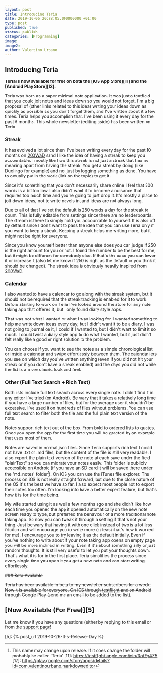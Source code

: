 ```yaml
---
layout: post
title: Introducing Teria
date: 2019-10-06 20:28:05.000000000 +01:00
type: post
published: true
status: publish
categories: [Programming]
image:
image2:
author: Valentino Urbano
---
```


## Introducing Teria

**Teria is now available for free on both the [iOS App Store][11] and the [Android Play Store][12].**

Teria was born as a super minimal note application. It was just a textfield that you could jolt notes and ideas down so you would not forget. I'm a big proposal of (other links related to this idea) writing your ideas down as quickly as possible so you don't forget them, and I've written about it a few times. Teria helps you accomplish that. I've been using it every day for the past 6 months. This whole newsletter (editing aside) has been written on Teria.

### Streak

It has evolved a lot since then. I've been writing every day for the past 10 months on [200WaD][2] sand I like the idea of having a streak to keep you accountable. I mostly like how this streak is not just a streak that has no meaning apart from having the streak. You get a streak by doing (like Duolingo for example) and not just by logging something as done. You have to actually put in the work (link on the topic) to get it.

Since it's something that you don't necessarily share online I feel that 200 words is a bit too low. I also didn't want it to become a nuisance that requires too much time and you're going to just drop it. It's mostly a place to jolt down ideas, not to write novels in, and ideas are not always long.

Due to all of that I've set the default is 250 words a day for the streak to count. This is fully editable from settings since there are no leaderboards. The stream is there to simply hold you accountable to yourself. It is also off by default since I don't want to pass the idea that you can use Teria only if you want to keep a streak. Keeping a streak helps me writing more, but it might not be right for everyone.

Since you know yourself better than anyone else does you can judge if 250 is the right amount for you or not. I found the number to be the best for me, but it might be different for somebody else. If that's the case you can lower it or increase it (also let me know if 250 is right as the default or you think it should be changed). The streak idea is obviously heavily inspired from [200WaD][2].

### Calendar

I also wanted to have a calendar to go along with the streak system, but it should not be required that the streak tracking is enabled for it to work. Before starting to work on Teria I've looked around the store for any note taking app that offered it, but I only found diary style apps.

That was not what I wanted or what I was looking for. I wanted something to help me write down ideas every day, but I didn't want it to be a diary. I was not going to journal on it, I could if I wanted to, but I didn't want to limit it so much. I could twist a diary style app to do what I wanted, but it just didn't felt really like a good or right solution to the problem.

You can choose if you want to see the notes as a simple chronological list or inside a calendar and swipe effortlessly between them. The calendar lets you see on which day you've written anything (even if you did not hit your streak or if you don't have a streak enabled) and the days you did not while the list is a more classic look and feel.

### Other (Full Text Search + Rich Text)

Both lists include full text search across every single note. I didn't find it in any editor I've tried (on Android). Be wary that it takes a relatively long time if you have a large number of files, but for the average user it shouldn't be excessive. I've used it on hundreds of files without problems. You can use full text search to filter both the tile and the full plain text version of the note.

Notes support rich text out of the box. From bold to ordered lists to quotes. Once you open the app for the first time you will be greeted by an example that uses most of them.

Notes are saved in normal json files. Since Teria supports rich text I could not have .txt or .md files, but the content of the file is still very readable. I also export the plain text version of the note at each save under the field "plainText" so you can migrate your notes easily. This folder is publicly accessible on Android (if you have an SD card it will be saved there under the 'md_notes' folder[^1]). On iOS you can use the iTunes file explorer. The process on iOS is not really straight forward, but due to the close nature of the OS it's the best we have so far. I also expect most people not to export their notes too often. I'm looking into have a better expert feature, but that's how it is for the time being.

My wife started using it as well a few months ago and she didn't like how each time you opened the app it opened automatically on the new note screen ready to type, but preferred the behaviour of a more traditional note taking app. So now you can tweak it through a setting if that's not your thing. Just be wary that having it with one click instead of two is a lot less friction and will encourage you to write more (at least that's how it worked for me). I encourage you to try leaving it as the default initially. Even if you've nothing to write about if your note taking app opens on empty page you will be more inclined in writing. Even if it's about something silly or just random thoughts. It is still very useful to let you put your thoughts down. That's what it is for in the first place. Teria simplifies the process since every single time you open it you get a new note and can start writing effortlessly.

<s>### Beta Available

Teria has been available in beta to my newsletter subscribers for a week. Now it is available for everyone. On iOS through [testflight][4] and on Android through Google Play (send me an email to be added to the list).</s>

## [Now Available (For Free)][5]

Let me know if you have any questions (either by replying to this email or from the [support page][3]!


[2]: https://200wordsaday.com
[3]: /support
[4]: https://testflight.apple.com/join/RofFp4Z5
[5]: {% post_url 2019-10-26-It-s-Release-Day %}
[^1]: This name may change upon release. If it does change the folder will probably be called 'Teria'
[11]: https://testflight.apple.com/join/RofFp4Z5
[12]: https://play.google.com/store/apps/details?id=com.valentinourbano.markdowneditor
